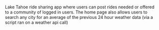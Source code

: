 Lake Tahoe ride sharing app where users can post rides needed or offered to a community of logged in users.
The home page also allows users to search any city for an average of the previous 24 hour weather data (via a script ran on a weather api call)
